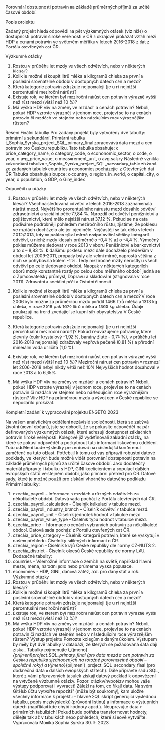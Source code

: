 Porovnání dostupnosti potravin na základě průměrných příjmů za určité časové období.

Popis projektu

Zadaný projekt hledá odpovědi na pět výzkumných otázek (viz níže) o dostupnosti potravin široké veřejnosti v ČR a okrajově prokázat vztah mezi HDP a cenami potravin ve světovém měřítku v letech 2016-2018 z dat z Portálu otevřených dat ČR.

Výzkumné otázky
1.	Rostou v průběhu let mzdy ve všech odvětvích, nebo v některých klesají?
2.	Kolik je možné si koupit litrů mléka a kilogramů chleba za první a poslední srovnatelné období v dostupných datech cen a mezd?
3.	Která kategorie potravin zdražuje nejpomaleji (je u ní nejnižší percentuální meziroční nárůst)?
4.	Existuje rok, ve kterém byl meziroční nárůst cen potravin výrazně vyšší než růst mezd (větší než 10 %)?
5.	Má výška HDP vliv na změny ve mzdách a cenách potravin? Neboli, pokud HDP vzroste výrazněji v jednom roce, projeví se to na cenách potravin či mzdách ve stejném nebo násdujícím roce výraznějším růstem?

Řešení
Finální tabulky
Pro zadaný projekt byly vytvořeny dvě tabulky: primární a sekundární. Primární tabulka t_Sophia_Syrska_project_SQL_primary_final zpracovává data mezd a cen potravin pro Českou republiku. Tato tabulka obsahuje:
o	price_category_name,
o	category_code,
o	econonomic_sector,
o	code,
o	year,
o	avg_price_value,
o	measurement_unit,
o	avg.salary
Následně vznikla sekundární tabulka t_Sophia_Syrska_project_SQL_secondary_table získaná ze zadaných tabulek countries a economies pocházející z Otevřených dat ČR Tabulka obsahuje sloupce:
o	country,
o	region_in_world,
o	capital_city,
o	year,
o	population,
o	GDP,
o	Giny_index

Odpovědi na otázky

1.	Rostou v průběhu let mzdy ve všech odvětvích, nebo v některých klesají?
Všechna sledovaná odvětví v letech 2016-2018 zaznamenala nárůst mezd. Největšího procentuálního nárustu mezd dosáhlo odvětví zdravotnictví a sociální péče 77,84 %. Narozdíl od odvětví peněžnictví a pojišťovnictví, které mělo nejnižší nárust 37,12 %. 
Pokud se na data podíváme podrobněji pohledem meziročního růstu, zjistíme, že poklesu ve mzdách docházelo ale jen ojediněle. Nejčastěji se tak dělo v letech 2012/2013, kdy se pokles týkal mírné nadpoloviční většiny kategorií odvětví, u nichž mzdy klesaly průměrně o -0,4 % až o -4,4 %. Výmečný pokles můžeme sledovat v roce 2013 v oboru Peněžnictví a bankovnictví a to o – 8,83 %. K dalšímu poklesu mezd dále docházelo především v období let 2009–2011, propady byly ale velmi mírné, naprostá většina z nich se pohybovala kolem -1 %. Tedy meziročně mzdy nerostly u všech odvětví po celé sledované období. Naopak v některých kategoriích oborů mzdy konstantně rostly po celou dobu měřeného období, jedná se o Zpracovatelský průmysl, Dopravu a skladování (stagnovala v roce 2011), Zdravotní a sociální péči a Ostatní činnosti.
2.	Kolik je možné si koupit litrů mléka a kilogramů chleba za první a poslední srovnatelné období v dostupných datech cen a mezd?
V roce 2006 bylo možné za průměrnou mzdu pořídit 1466 litrů mléka a 1313 kg chleba, v roce 2018 pak 1670 litrů mléka a 1365 kg chleba. Údaje poukazují na trend zvedající se kupní síly obyvatelstva V České republice.

3.	Která kategorie potravin zdražuje nejpomaleji (je u ní nejnižší percentuální meziroční nárůst)?
Pokud neuvažujeme potraviny, které zlevnily (cukr krystalový -1,92 %, banány žluté - 0,74 %), v průběhu let 2016-2018 nejpomaleji zdražovaly vepřová pečeně (0,81 %) a přírodní minerální voda uhličitá (1,0 %).

4.	Existuje rok, ve kterém byl meziroční nárůst cen potravin výrazně vyšší než růst mezd (větší než 10 %)?
Meziroční nárust cen potravin v rozmezí let 2006-2018 nebyl nikdy větší než 10% Nejvyšších hodnot dosahoval v roce 2013 a to 6,65%
5.	Má výška HDP vliv na změny ve mzdách a cenách potravin? Neboli, pokud HDP vzroste výrazněji v jednom roce, projeví se to na cenách potravin či mzdách ve stejném nebo následujícím roce výraznějším růstem?
Vliv HDP na průměrnou mzdu a vývoj cen v České republice se nepodařilo prokázat.

Kompletní zadání k vypracování projektu ENGETO 2023

Na vašem analytickém oddělení nezávislé společnosti, která se zabývá životní úrovní občanů, jste se dohodli, že se pokusíte odpovědět na pár definovaných výzkumných otázek, které adresují dostupnost základních potravin široké veřejnosti. Kolegové již vydefinovali základní otázky, na které se pokusí odpovědět a poskytnout tuto informaci tiskovému oddělení. Toto oddělení bude výsledky prezentovat na následující konferenci zaměřené na tuto oblast.
Potřebují k tomu od vás připravit robustní datové podklady, ve kterých bude možné vidět porovnání dostupnosti potravin na základě průměrných příjmů za určité časové období.
Jako dodatečný materiál připravte i tabulku s HDP, GINI koeficientem a populací dalších evropských států ve stejném období, jako primární přehled pro ČR.
Datové sady, které je možné použít pro získání vhodného datového podkladu
Primární tabulky:
1.	czechia_payroll – Informace o mzdách v různých odvětvích za několikaleté období. Datová sada pochází z Portálu otevřených dat ČR.
2.	czechia_payroll_calculation – Číselník kalkulací v tabulce mezd.
3.	czechia_payroll_industry_branch – Číselník odvětví v tabulce mezd.
4.	czechia_payroll_unit – Číselník jednotek hodnot v tabulce mezd.
5.	czechia_payroll_value_type – Číselník typů hodnot v tabulce mezd.
6.	czechia_price – Informace o cenách vybraných potravin za několikaleté období. Datová sada pochází z Portálu otevřených dat ČR.
7.	czechia_price_category – Číselník kategorií potravin, které se vyskytují v našem přehledu.
Číselníky sdílených informací o ČR:
1.	czechia_region – Číselník krajů České republiky dle normy CZ-NUTS 2.
2.	czechia_district – Číselník okresů České republiky dle normy LAU.
Dodatečné tabulky:
1.	countries - Všemožné informace o zemích na světě, například hlavní město, měna, národní jídlo nebo průměrná výška populace.
2.	economies - HDP, GINI, daňová zátěž, atd. pro daný stát a rok.
Výzkumné otázky
1.	Rostou v průběhu let mzdy ve všech odvětvích, nebo v některých klesají?
2.	Kolik je možné si koupit litrů mléka a kilogramů chleba za první a poslední srovnatelné období v dostupných datech cen a mezd?
3.	Která kategorie potravin zdražuje nejpomaleji (je u ní nejnižší percentuální meziroční nárůst)?
4.	Existuje rok, ve kterém byl meziroční nárůst cen potravin výrazně vyšší než růst mezd (větší než 10 %)?
5.	Má výška HDP vliv na změny ve mzdách a cenách potravin? Neboli, pokud HDP vzroste výrazněji v jednom roce, projeví se to na cenách potravin či mzdách ve stejném nebo v následujícím roce výraznějším růstem?
Výstup projektu
Pomozte kolegům s daným úkolem. Výstupem by měly být dvě tabulky v databázi, ze kterých se požadovaná data dají získat. Tabulky pojmenujte t_{jmeno}_{prijmeni}_project_SQL_primary_final (pro data mezd a cen potravin za Českou republiku sjednocených na totožné porovnatelné období – společné roky) a t_{jmeno}_{prijmeni}_project_SQL_secondary_final (pro dodatečná data o dalších evropských státech).
Dále připravte sadu SQL, které z vámi připravených tabulek získají datový podklad k odpovězení na vytyčené výzkumné otázky. Pozor, otázky/hypotézy mohou vaše výstupy podporovat i vyvracet! Záleží na tom, co říkají data.
Na svém GitHub účtu vytvořte repozitář (může být soukromý), kam uložíte všechny informace k projektu – hlavně SQL skript generující výslednou tabulku, popis mezivýsledků (průvodní listinu) a informace o výstupních datech (například kde chybí hodnoty apod.).
Neupravujte data v primárních tabulkách! Pokud bude potřeba transformovat hodnoty, dělejte tak až v tabulkách nebo pohledech, které si nově vytváříte.
Vypracovala Monika Sophia Syrská 30. 9. 2023
